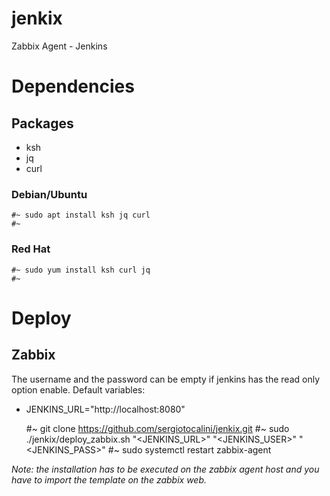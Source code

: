 # jenkix
Zabbix Agent - Jenkins

# Dependencies
## Packages
* ksh
* jq
* curl

### Debian/Ubuntu

    #~ sudo apt install ksh jq curl
    #~

### Red Hat

    #~ sudo yum install ksh curl jq
    #~

# Deploy
## Zabbix

The username and the password can be empty if jenkins has the read only option enable.
Default variables:
* JENKINS_URL="http://localhost:8080"

    #~ git clone https://github.com/sergiotocalini/jenkix.git
    #~ sudo ./jenkix/deploy_zabbix.sh "<JENKINS_URL>" "<JENKINS_USER>" "<JENKINS_PASS>"
    #~ sudo systemctl restart zabbix-agent
    
*Note: the installation has to be executed on the zabbix agent host and you have to import the template on the zabbix web.*
